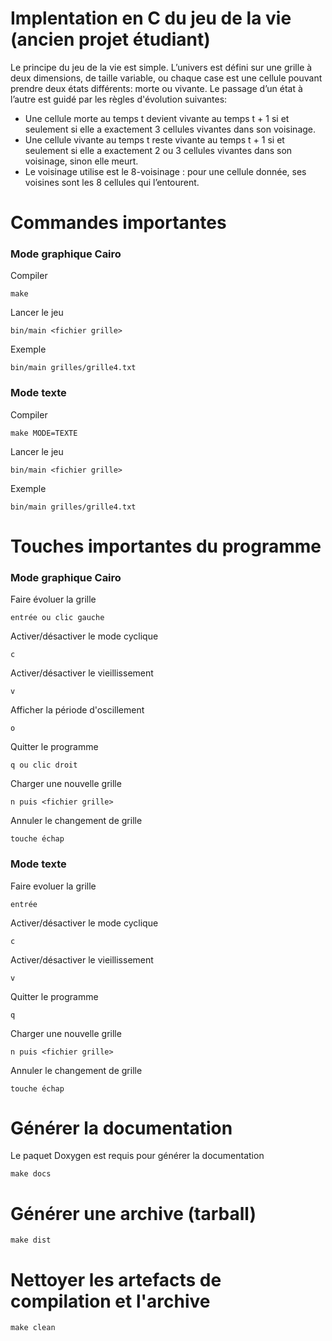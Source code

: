 # Implentation en C du jeu de la vie (ancien projet étudiant)

Le principe du jeu de la vie est simple. L’univers est défini sur une grille à deux dimensions, de taille variable, ou chaque case est une cellule pouvant prendre deux états différents: morte ou vivante. Le passage d’un état à l’autre est guidé par les règles d'évolution suivantes:

- Une cellule morte au temps t devient vivante au temps t + 1 si et seulement si elle a exactement 3
  cellules vivantes dans son voisinage.
- Une cellule vivante au temps t reste vivante au temps t + 1 si et seulement si elle a exactement 2
  ou 3 cellules vivantes dans son voisinage, sinon elle meurt.
- Le voisinage utilise est le 8-voisinage : pour une cellule donnée, ses voisines sont les 8 cellules
  qui l’entourent.

# Commandes importantes

### Mode graphique Cairo

Compiler

```
make
```

Lancer le jeu

```
bin/main <fichier grille>
```

Exemple

```
bin/main grilles/grille4.txt
```

### Mode texte

Compiler

```
make MODE=TEXTE
```

Lancer le jeu

```
bin/main <fichier grille>
```

Exemple

```
bin/main grilles/grille4.txt
```

# Touches importantes du programme

### Mode graphique Cairo

Faire évoluer la grille

```
entrée ou clic gauche
```

Activer/désactiver le mode cyclique

```
c
```

Activer/désactiver le vieillissement

```
v
```

Afficher la période d'oscillement

```
o
```

Quitter le programme

```
q ou clic droit
```

Charger une nouvelle grille

```
n puis <fichier grille>
```

Annuler le changement de grille

```
touche échap
```

### Mode texte

Faire evoluer la grille

```
entrée
```

Activer/désactiver le mode cyclique

```
c
```

Activer/désactiver le vieillissement

```
v
```

Quitter le programme

```
q
```

Charger une nouvelle grille

```
n puis <fichier grille>
```

Annuler le changement de grille

```
touche échap
```

# Générer la documentation

Le paquet Doxygen est requis pour générer la documentation

```
make docs
```

# Générer une archive (tarball)

```
make dist
```

# Nettoyer les artefacts de compilation et l'archive

```
make clean
```
